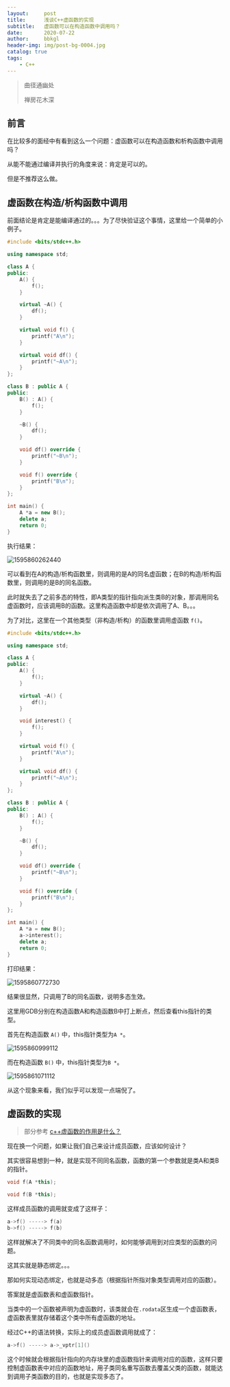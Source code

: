 ```yaml
---
layout:     post
title:      浅谈C++虚函数的实现
subtitle:   虚函数可以在构造函数中调用吗？
date:       2020-07-22
author:     bbkgl
header-img: img/post-bg-0004.jpg
catalog: true
tags:
    - C++
---
```


> 曲径通幽处
>
> 禅房花木深

## 前言

在比较多的面经中有看到这么一个问题：虚函数可以在构造函数和析构函数中调用吗？

从能不能通过编译并执行的角度来说：肯定是可以的。

但是不推荐这么做。

## 虚函数在构造/析构函数中调用

前面结论是肯定是能编译通过的。。。为了尽快验证这个事情，这里给一个简单的小例子。

```cpp
#include <bits/stdc++.h>

using namespace std;

class A {
public:
    A() {
        f();
    }

    virtual ~A() {
        df();
    }

    virtual void f() {
        printf("A\n");
    }

    virtual void df() {
        printf("~A\n");
    }
};

class B : public A {
public:
    B() : A() {
        f();
    }

    ~B() {
        df();
    }

    void df() override {
        printf("~B\n");
    }

    void f() override {
        printf("B\n");
    }
};

int main() {
    A *a = new B();
    delete a;
    return 0;
}
```

执行结果：

![1595860262440](https://raw.githubusercontent.com/bbkgl/bbkgl.github.io/master/cloud_img/1595860262440.png)

可以看到在A的构造/析构函数里，则调用的是A的同名虚函数；在B的构造/析构函数里，则调用的是B的同名函数。

此时就失去了之前多态的特性，即A类型的指针指向派生类B的对象，那调用同名虚函数时，应该调用B的函数。这里构造函数中却是依次调用了A、B。。。

为了对比，这里在一个其他类型（非构造/析构）的函数里调用虚函数 `f()`。

```cpp
#include <bits/stdc++.h>

using namespace std;

class A {
public:
    A() {
        f();
    }

    virtual ~A() {
        df();
    }

    void interest() {
        f();
    }

    virtual void f() {
        printf("A\n");
    }

    virtual void df() {
        printf("~A\n");
    }
};

class B : public A {
public:
    B() : A() {
        f();
    }

    ~B() {
        df();
    }

    void df() override {
        printf("~B\n");
    }

    void f() override {
        printf("B\n");
    }
};

int main() {
    A *a = new B();
    a->interest();
    delete a;
    return 0;
}
```

打印结果：

![1595860772730](https://raw.githubusercontent.com/bbkgl/bbkgl.github.io/master/cloud_img/1595860772730.png)

结果很显然，只调用了B的同名函数，说明多态生效。

这里用GDB分别在构造函数A和构造函数B中打上断点，然后查看this指针的类型。

首先在构造函数 `A()` 中，this指针类型为`A *`。

![1595860999112](https://raw.githubusercontent.com/bbkgl/bbkgl.github.io/master/cloud_img/1595860999112.png)

而在构造函数 `B()` 中，this指针类型为`B *`。

![1595861071112](https://raw.githubusercontent.com/bbkgl/bbkgl.github.io/master/cloud_img/1595861071112.png)

从这个现象来看，我们似乎可以发现一点端倪了。

## 虚函数的实现

> 部分参考 [c++虚函数的作用是什么？](https://www.zhihu.com/question/23971699/answer/84332610)

现在换一个问题，如果让我们自己来设计成员函数，应该如何设计？

其实很容易想到一种，就是实现不同同名函数，函数的第一个参数就是类A和类B的指针。

```cpp
void f(A *this);

void f(B *this);
```

这样成员函数的调用就变成了这样子：

```cpp
a->f() -----> f(a)
b->f() -----> f(b)
```

这样就解决了不同类中的同名函数调用时，如何能够调用到对应类型的函数的问题。

这其实就是静态绑定。。。

那如何实现动态绑定，也就是动多态（根据指针所指对象类型调用对应的函数）。

答案就是虚函数表和虚函数指针。

当类中的一个函数被声明为虚函数时，该类就会在`.rodata`区生成一个虚函数表，虚函数表里就存储着这个类中所有虚函数的地址。

经过C++的语法转换，实际上的成员虚函数调用就成了：

```cpp
a->f() -----> a->_vptr[1]()
```

这个时候就会根据指针指向的内存块里的虚函数指针来调用对应的函数，这样只要控制虚函数表中对应的函数地址，用子类同名重写函数去覆盖父类的函数，就能达到调用子类函数的目的，也就是实现多态了。

